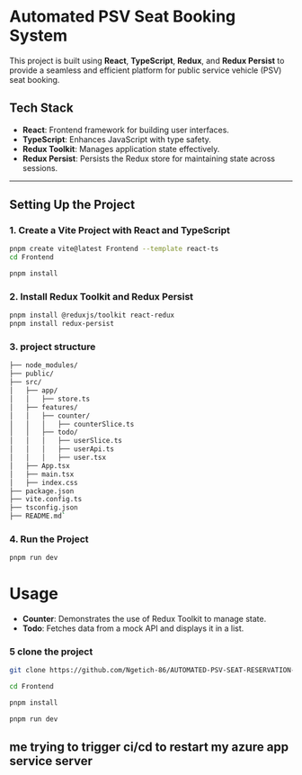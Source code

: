 # Automated PSV Seat Booking System

This project is built using **React**, **TypeScript**, **Redux**, and **Redux Persist** to provide a seamless and efficient platform for public service vehicle (PSV) seat booking.

## Tech Stack
- **React**: Frontend framework for building user interfaces.
- **TypeScript**: Enhances JavaScript with type safety.
- **Redux Toolkit**: Manages application state effectively.
- **Redux Persist**: Persists the Redux store for maintaining state across sessions.

---

## Setting Up the Project

### 1. Create a Vite Project with React and TypeScript
```bash
pnpm create vite@latest Frontend --template react-ts
cd Frontend
```
```bash
pnpm install
```

### 2. Install Redux Toolkit and Redux Persist
```bash
pnpm install @reduxjs/toolkit react-redux
pnpm install redux-persist
```

### 3. project structure
```bash
├── node_modules/
├── public/
├── src/
│   ├── app/
│   │   ├── store.ts
│   ├── features/
│   │   ├── counter/
│   │   │   ├── counterSlice.ts
│   │   ├── todo/
│   │   │   ├── userSlice.ts
│   │   │   ├── userApi.ts
│   │   │   ├── user.tsx
│   ├── App.tsx
│   ├── main.tsx
│   ├── index.css
├── package.json
├── vite.config.ts
├── tsconfig.json
├── README.md`
```

### 4. Run the Project
```bash
pnpm run dev
```
# Usage
- **Counter**: Demonstrates the use of Redux Toolkit to manage state.
- **Todo**: Fetches data from a mock API and displays it in a list.

### 5 clone the project
```bash
git clone https://github.com/Ngetich-86/AUTOMATED-PSV-SEAT-RESERVATION-SYSTEM.git
```
```bash
cd Frontend
```
```bash
pnpm install
```
```bash
pnpm run dev
```

## me trying to trigger ci/cd to restart my azure app service server